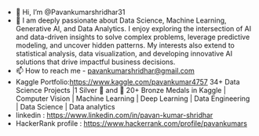 - 👋 Hi, I’m @Pavankumarshridhar31
- 👀  I am deeply passionate about Data Science, Machine Learning, Generative AI, and Data Analytics. I enjoy exploring the intersection of AI and data-driven insights to solve complex problems, leverage predictive modeling, and uncover hidden patterns. My interests also extend to statistical analysis, data visualization, and developing innovative AI solutions that drive impactful business decisions.
- 📫 How to reach me - pavankumarshridhar@gmail.com
- Kaggle Portfolio:https://www.kaggle.com/pavankumar4757  34+ Data Science Projects |1 Silver 🥈 and 🥉 20+ Bronze Medals in Kaggle | Computer Vision | Machine Learning | Deep Learning | Data Engineering | Data Science | Data analytics
- linkedin : https://www.linkedin.com/in/pavan-kumar-shridhar
- HackerRank profile : https://www.hackerrank.com/profile/pavankumars
  


<!---
Pavankumarshridhar31/Pavankumarshridhar31 is a ✨ special ✨ repository because its `README.md` (this file) appears on your GitHub profile.
You can click the Preview link to take a look at your changes.
--->
